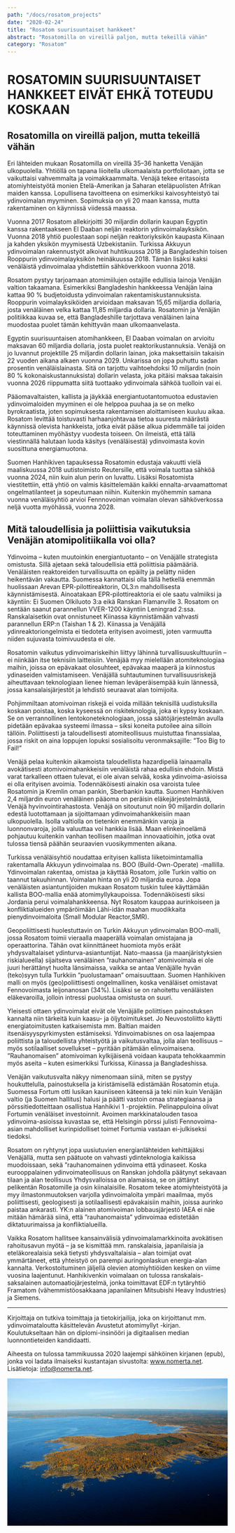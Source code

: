```yaml
---
path: "/docs/rosatom_projects"
date: "2020-02-24"
title: "Rosatom suurisuuntaiset hankkeet"
abstract: "Rosatomilla on vireillä paljon, mutta tekeillä vähän"
category: "Rosatom"
---
```


# ROSATOMIN SUURISUUNTAISET HANKKEET EIVÄT EHKÄ TOTEUDU KOSKAAN

## Rosatomilla on vireillä paljon, mutta tekeillä vähän
Eri lähteiden mukaan Rosatomilla on vireillä 35–36 hanketta Venäjän ulkopuolella. Yhtiöllä on tapana liioitella ulkomaalaista portfoliotaan, jotta se vaikuttaisi vahvemmalta ja voimakkaammalta. Venäjä tekee eritasoista atomiyhteistyötä monien Etelä-Amerikan ja Saharan eteläpuolisten Afrikan maiden kanssa. Lopullisena tavoitteena on esimerkiksi kaivosyhteistyö tai ydinvoimalan myyminen. Sopimuksia on yli 20 maan kanssa, mutta rakentaminen on käynnissä viidessä maassa.

Vuonna 2017 Rosatom allekirjoitti 30 miljardin dollarin kaupan Egyptin kanssa rakentaakseen El Daaban neljän reaktorin ydinvoimalayksikön. Vuonna 2018 yhtiö puolestaan sopi neljän reaktoriyksikön kaupasta Kiinaan ja kahden yksikön myymisestä Uzbekistaniin. Turkissa Akkuyun ydinvoimalan rakennustyöt alkoivat huhtikuussa 2018 ja Bangladeshin toisen Rooppurin ydinvoimalayksikön heinäkuussa 2018. Tämän lisäksi kaksi venäläistä ydinvoimalaa yhdistettiin sähköverkkoon vuonna 2018.

Rosatom pystyy tarjoamaan atomimiilujen ostajille edullisia lainoja Venäjän valtion takaamana.  Esimerkiksi Bangladeshin hankkeessa Venäjän laina kattaa 90 % budjetoidusta ydinvoimalan rakentamiskustannuksista. Rooppurin voimalayksiköiden arvioidaan maksavan 15,65 miljardia dollaria, josta venäläinen velka kattaa 11,85 miljardia dollaria. Rosatomin ja Venäjän politiikkaa kuvaa se, että Bangladeshille tarjottava venäläinen laina muodostaa puolet tämän kehittyvän maan ulkomaanvelasta.

Egyptin suurisuuntaisen atomihankkeen, El Daaban voimalan on arvioitu maksavan 60 miljardia dollaria, josta puolet reaktorikustannuksia. Venäjä on jo luvannut projektille 25 miljardin dollarin lainan, joka maksettaisiin takaisin 22 vuoden aikana alkaen vuonna 2029. Unkarissa on jopa puhuttu sadan prosentin venäläislainasta. Sitä on tarjottu vaihtoehdoksi 10 miljardin (noin 80 % kokonaiskustannuksista) dollarin velasta, joka pitäisi maksaa takaisin vuonna 2026 riippumatta siitä tuottaako ydinvoimala sähköä tuolloin vai ei. 

Pääomavaltaisten, kallista ja jäykkää energiantuotantomuotoa edustavien ydinvoimaloiden myyminen ei ole helppoa puuhaa ja se on melko byrokraatista, joten sopimuksesta rakentamisen aloittamiseen kuuluu aikaa. Rosatom levittää toistuvasti harhaanjohtavaa tietoa suuresta määrästä käynnissä olevista hankkeista, jotka eivät pääse alkua pidemmälle tai joiden toteuttaminen myöhästyy vuodesta toiseen. On ilmeistä, että tällä viestinnällä halutaan luoda käsitys (venäläisestä) ydinvoimasta kovin suosittuna energiamuotona.

Suomen Hanhikiven tapauksessa Rosatomin edustaja vakuutti vielä maaliskuussa 2018 uutistoimisto Reutersille, että voimala tuottaa sähköä vuonna 2024, niin kuin alun perin on luvattu. Lisäksi Rosatomista viestitettiin, että yhtiö on valmis käsittelemään kaikki ennalta-arvaamattomat ongelmatilanteet ja sopeutumaan niihin. Kuitenkin myöhemmin samana vuonna venäläisyhtiö arvioi Fennnovoiman voimalan olevan sähköverkossa neljä vuotta myöhässä, vuonna 2028.

## Mitä taloudellisia ja poliittisia vaikutuksia Venäjän atomipolitiikalla voi olla?

Ydinvoima – kuten muutoinkin energiantuotanto – on Venäjälle strategista omistusta. Sillä ajetaan sekä taloudellisia että poliittisia päämääriä. Venäläisten reaktoreiden turvallisuutta on epäilty ja pelätty niiden heikentävän vakautta. Suomessa kannattaisi olla tällä hetkellä enemmän huolissaan Arevan EPR-pilottireaktorin, OL3:n mahdollisesta käynnistämisestä. Ainoatakaan EPR-pilottireaktoria ei ole saatu valmiiksi ja käyntiin: Ei Suomen Olkiluoto 3:a eikä Ranskan Flamanville 3. Rosatom on sentään saanut parannellun VVER-1200 käyntiin Leningrad 2:ssa. Ranskalaisetkin ovat onnistuneet Kiinassa käynnistämään vahvasti parannellun ERP:n (Taishan 1 & 2). Kiinassa ja Venäjällä ydinreaktoriongelmista ei tiedoteta erityisen avoimesti, joten varmuutta niiden sujuvasta toimivuudesta ei ole.

Rosatomin vaikutus ydinvoimariskeihin liittyy lähinnä turvallisuuskulttuuriin – ei niinkään itse teknisiin laitteisiin. Venäjää myy mielellään atomiteknologiaa maihin, joissa on epävakaat olosuhteet, epävakaa maaperä ja kiinnostus ydinaseiden valmistamiseen. Venäjällä suhtautuminen turvallisuusriskejä aiheuttavaan teknologiaan lienee hieman leväperäisempää kuin lännessä, jossa kansalaisjärjestöt ja lehdistö seuraavat alan toimijoita. 

Pohjimmiltaan atomivoiman riskejä ei voida millään teknisillä uudistuksilla koskaan poistaa, koska kyseessä on riskiteknologia, joka ei kypsy koskaan. Se on verrannollinen lentokoneteknologiaan, jossa säätöjärjestelmän avulla pidetään epävakaa systeemi ilmassa – siksi koneita putoilee aina silloin tällöin. Poliittisesti ja taloudellisesti atomiteollisuus muistuttaa finanssialaa, jossa riskit on aina loppujen lopuksi sosialisoitu veronmaksajille: ”Too Big to Fail!”

Venäjä pelaa kuitenkin aikamoista taloudellista hazardipeliä lainaamalla avokätisesti atomivoimahankkeisiin venäläistä rahaa edullisin ehdoin. Mistä varat tarkalleen ottaen tulevat, ei ole aivan selvää, koska ydinvoima-asioissa ei olla erityisen avoimia. Todennäköisesti ainakin osa varoista tulee Rosatomin ja Kremlin oman pankin, Sberbankin kautta. Suomen Hanhikiven 2,4 miljardin euron venäläinen pääoma on peräisin eläkejärjestelmästä, Venäjä hyvinvointirahastosta. Venäjä on sitoutunut noin 90 miljardin dollarin edestä luotottamaan ja sijoittamaan ydinvoimahankkeisiin maan ulkopuolella. Isolla valtiolla on tietenkin enemmänkin varoja ja luonnonvaroja, joilla valuuttaa voi hankkia lisää. Maan elinkeinoelämä pohjautuu kuitenkin vanhan teollisen maailman innovaatioihin, jotka ovat tulossa tiensä päähän seuraavien vuosikymmenten aikana.

Turkissa venäläisyhtiö noudattaa erityisen kallista liiketoimintamallia rakentamalla Akkuyun ydinvoimalaa ns. BOO (Build-Own-Operate) -mallilla. Ydinvoimalan rakentaa, omistaa ja käyttää Rosatom, jolle Turkin valtio on taannut takuuhinnan. Voimalan hinta on yli 20 miljardia euroa. Jopa venäläisten asiantuntijoiden mukaan Rosatom tuskin tulee käyttämään kallista BOO-mallia enää atomimyllykaupoissa. Todennäköisesti siksi Jordania perui voimalahankkeensa. Nyt Rosatom kauppaa aurinkoiseen ja konfliktialueiden ympäröimään Lähi-idän maahan muodikkaita pienydinvoimaloita (Small Modular Reactor,SMR).

Geopoliittisesti huolestuttavin on Turkin Akkuyun ydinvoimalan BOO-malli, jossa Rosatom toimii vieraalla maaperällä voimalan omistajana ja operaattorina. Tähän ovat kiinnittäneet huomiota myös eräät yhdysvaltalaiset ydinturva-asiantuntijat. Nato-maassa (ja maanjäristyksien riskialueella) sijaitseva venäläinen ”rauhanomainen” atomivoimala ei ole juuri herättänyt huolta länsimaissa, vaikka se antaa Venäjälle hyvän (teko)syyn tulla Turkkiin ”puolustamaan” omaisuuttaan. Suomen Hanhikiven malli on myös (geo)poliittisesti ongelmallinen, koska venäläiset omistavat Fennovoimasta leijonanosan (34%). Lisäksi se on rahoitettu venäläisten eläkevaroilla, jolloin intressi puolustaa omistusta on suuri.

Yleisesti ottaen ydinvoimalat eivät ole Venäjälle poliittisen painostuksen kannalta niin tärkeitä kuin kaasu- ja öljytoimitukset. Jo Neuvostoliitto käytti energiatoimitusten katkaisemista mm. Baltian maiden itsenäisyyspyrkimysten estämiseksi. Ydinvoimabisnes on osa laajempaa poliittista ja taloudellista yhteistyötä ja vaikutusvaltaa, jolla alan teollisuus – myös sotilaalliset sovellukset – pyritään pitämään elinvoimaisena. ”Rauhanomaisen” atomivoiman kylkijäisenä voidaan kaupata tehokkaammin myös aseita – kuten esimerkiksi Turkissa, Kiinassa ja Bangladeshissa.

Venäjän vaikutusvalta näkyy nimenomaan siinä, miten se pystyy houkuttelulla, painostuksella ja kiristämisellä edistämään Rosatomin etuja. Suomessa Fortum otti lusikan kauniiseen käteensä ja teki niin kuin Venäjän valtio (ja Suomen hallitus) halusi ja päätti vastoin omaa strategiaansa ja pörssitiedotteittaan osallistua Hanhikivi 1 -projektiin. Pelinappuloina olivat Fortumin venäläiset investoinnit. Avoimen markkinatalouden tasoa ydinvoima-asioissa kuvastaa se, että Helsingin pörssi julisti Fennovoima-asian mahdolliset kurinpidolliset toimet Fortumia vastaan ei-julkiseksi tiedoksi. 

Rosatom on ryhtynyt jopa uusiutuvien energianlähteiden kehittäjäksi Venäjällä, mutta sen päätuote on vahvasti ydinteknologia kaikissa muodoissaan, sekä ”rauhanomainen ydinvoima että ydinaseet. Koska eurooppalainen ydinvoimateollisuus on Ranskan johdolla päätynyt sekavaan tilaan ja alan teollisuus Yhdysvalloissa on alamaissa, se on jättänyt pelikentän Rosatomille ja osin kiinalaisille. Rosatom tekee atomiyhteistyötä ja myy ilmastonmuutoksen varjolla ydinvoimaloita ympäri maailmaa, myös poliittisesti, geologisesti ja sotilaallisesti epävakaisiin maihin, joissa aurinko paistaa ankarasti. YK:n alainen atomivoiman lobbausjärjestö IAEA ei näe mitään hämärää siinä, että ”rauhanomaista” ydinvoimaa edistetään diktatuurimaissa ja konfliktialueilla.

Vaikka Rosatom hallitsee kansainvälisiä ydinvoimalamarkkinoita avokätisen rahoitusavun myötä – ja se kismittää mm. ranskalaisia, japanilaisia ja eteläkorealaisia sekä tietysti yhdysvaltalaisia – alan toimijat ovat ymmärtäneet, että yhteistyö on parempi auringonlaskun energia-alan kannalta. Verkostoituminen jäljellä olevien atomiyhtiöiden kesken on viime vuosina laajentunut. Hanhikivenkin voimalaan on tulossa ranskalais-saksalainen automaatiojärjestelmä, jonka toimittavat EDF:n tytäryhtiö Framatom (vähemmistöosakkaana japanilainen Mitsubishi Heavy Industries) ja Siemens.


****************
Kirjoittaja on tutkiva toimittaja ja tietokirjailija, joka on kirjoittanut mm. ydinvoimataloutta käsittelevän Avustetut atomimyllyt -kirjan. Koulutukseltaan hän on diplomi-insinööri ja digitaalisen median luonnontieteiden kandidaatti.

Aiheesta on tulossa tammikuussa 2020 laajempi sähköinen kirjanen (epub), jonka voi ladata ilmaiseksi kustantajan sivustolta: www.nomerta.net. Lisätietoja: info@nomerta.net. 

![hanhikivi](./images/hanhikivi.jpg)

